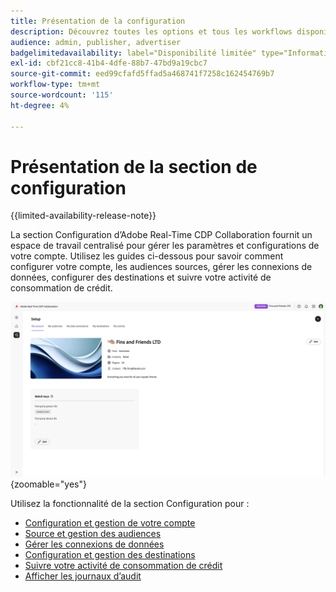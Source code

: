 ```yaml
---
title: Présentation de la configuration
description: Découvrez toutes les options et tous les workflows disponibles dans la section de configuration d’Adobe Real-Time CDP Collaboration
audience: admin, publisher, advertiser
badgelimitedavailability: label="Disponibilité limitée" type="Informative" url="https://helpx.adobe.com/legal/product-descriptions/real-time-customer-data-platform-collaboration.html newtab=true"
exl-id: cbf21cc8-41b4-4dfe-88b7-47bd9a19cbc7
source-git-commit: eed99cfafd5ffad5a468741f7258c162454769b7
workflow-type: tm+mt
source-wordcount: '115'
ht-degree: 4%

---
```


# Présentation de la section de configuration

{{limited-availability-release-note}}

La section Configuration d’Adobe Real-Time CDP Collaboration fournit un espace de travail centralisé pour gérer les paramètres et configurations de votre compte. Utilisez les guides ci-dessous pour savoir comment configurer votre compte, les audiences sources, gérer les connexions de données, configurer des destinations et suivre votre activité de consommation de crédit.

![Espace de travail de configuration d’une organisation, donnant un aperçu de ses paramètres actuels.](/help/assets/setup/set-up-overview.png){zoomable="yes"}

Utilisez la fonctionnalité de la section Configuration pour :

* [Configuration et gestion de votre compte](/help/guide/setup/onboard-account.md)
* [Source et gestion des audiences](/help/guide/setup/onboard-audiences.md)
* [Gérer les connexions de données](/help/guide/setup/manage-data-connection.md)
* [Configuration et gestion des destinations](/help/guide/setup/manage-destinations.md)
* [Suivre votre activité de consommation de crédit](/help/guide/setup/my-activity.md)
* [Afficher les journaux d’audit](/help/guide/setup/audit-logs.md)
